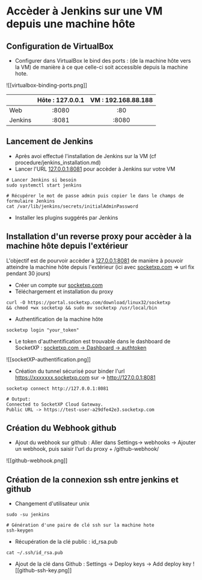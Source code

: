 # Accèder à Jenkins sur une VM depuis une machine hôte

## Configuration de VirtualBox 
- Configurer dans VirtualBox le bind des ports : (de la machine hôte vers la VM) de manière à ce que celle-ci soit accessible depuis la machine hote. 

![[virtualbox-binding-ports.png]]

|   | Hôte : 127.0.0.1       | VM : 192.168.88.188|
| :--------------- |:---------------:| :-----:|
| Web  |   :8080        |  :80 |
| Jenkins  | :8081             |   :8080 |


## Lancement de Jenkins 
- Après avoi effectué l'installation de Jenkins sur la VM (cf procedure/jenkins_installation.md)
- Lancer l'URL [127.0.0.1:8081](127.0.0.1:8081) pour accèder à Jenkins sur votre VM 

```shell
# Lancer Jenkins si besoin 
sudo systemctl start jenkins
```

```shell
# Récupérer le mot de passe admin puis copier le dans le champs de formulaire Jenkins
cat /var/lib/jenkins/secrets/initialAdminPassword
```

- Installer les plugins suggérés par Jenkins 

## Installation d'un reverse proxy pour accèder à la machine hôte depuis l'extérieur
L'objectif est de pourvoir accèder à [127.0.0.1:8081](127.0.0.1:8081) de manière à pouvoir atteindre la machine hôte depuis l'extérieur (ici avec [socketxp.com](https://www.socketxp.com) => url fix pendant 30 jours)
- Créer un compte sur [socketxp.com](https://www.socketxp.com) 
- Téléchargement et installation du proxy 

```shell
curl -O https://portal.socketxp.com/download/linux32/socketxp 
&& chmod +wx socketxp && sudo mv socketxp /usr/local/bin
```

- Authentification de la machine hôte
```shell
socketxp login "your_token"
```
- Le token d'authentification est trouvable dans le dashboard de SocketXP : [socketxp.com -> Dashboard -> authtoken](https://portal.socketxp.com/#/authtoken)

![[socketXP-authentification.png]]

-  Création du tunnel sécurisé  pour binder l'url https://xxxxxxx.socketxp.com sur -> http://127.0.0.1:8081
```shell
socketxp connect http://127.0.0.1:8081

# Output: 
Connected to SocketXP Cloud Gateway.  
Public URL -> https://test-user-a29dfe42e3.socketxp.com
```


## Création du Webhook github 
- Ajout du webhook sur github : Aller dans Settings-> webhooks -> Ajouter un webhook, puis saisir l'url du proxy + /github-webhook/

![[github-webhook.png]]

## Création de la connexion ssh entre jenkins et github 
- Changement d'utilisateur unix 

```shell
sudo -su jenkins
```

```shell
# Génération d'une paire de clé ssh sur la machine hote 
ssh-keygen
```

- Récupération de la clé public : id_rsa.pub 
```shell
cat ~/.ssh/id_rsa.pub
```

- Ajout de la clé dans Github : Settings -> Deploy keys -> Add deploy key 
![[github-ssh-key.png]]